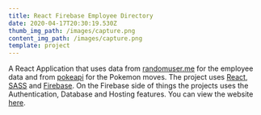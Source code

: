```yaml
---
title: React Firebase Employee Directory
date: 2020-04-17T20:30:19.530Z
thumb_img_path: /images/capture.png
content_img_path: /images/capture.png
template: project
---
```

A React Application that uses data from [randomuser.me](randomuser.me) for the employee data and from [pokeapi](https://pokeapi.co/) for the Pokemon moves. The project uses [React](https://reactjs.org/), [SASS](https://sass-lang.com/) and [Firebase](https://firebase.google.com/). On the Firebase side of things the projects uses the Authentication, Database and Hosting features. You can view the website [here](https://my-firebase-project-413e9.firebaseapp.com/).